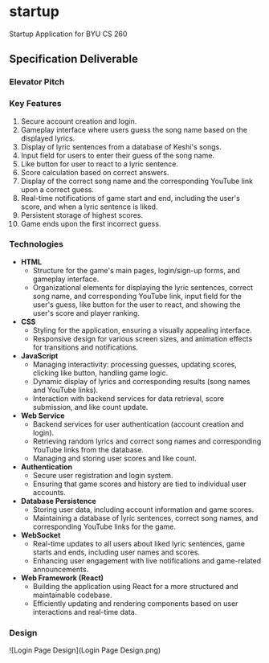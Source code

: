 # startup
Startup Application for BYU CS 260

## Specification Deliverable

### Elevator Pitch


### Key Features
1. Secure account creation and login.
2. Gameplay interface where users guess the song name based on the displayed lyrics.
3. Display of lyric sentences from a database of Keshi's songs.
4. Input field for users to enter their guess of the song name.
5. Like button for user to react to a lyric sentence.
6. Score calculation based on correct answers.
7. Display of the correct song name and the corresponding YouTube link upon a correct guess.
8. Real-time notifications of game start and end, including the user's score, and when a lyric sentence is liked.
9. Persistent storage of highest scores.
10. Game ends upon the first incorrect guess.

### Technologies
- **HTML**
  - Structure for the game's main pages, login/sign-up forms, and gameplay interface.
  - Organizational elements for displaying the lyric sentences, correct song name, and corresponding YouTube link, input field for the user's guess, like button for the user to react, and showing the user's score and player ranking.
- **CSS**
  - Styling for the application, ensuring a visually appealing interface.
  - Responsive design for various screen sizes, and animation effects for transitions and notifications.
- **JavaScript**
  - Managing interactivity: processing guesses, updating scores, clicking like button, handling game logic.
  - Dynamic display of lyrics and corresponding results (song names and YouTube links).
  - Interaction with backend services for data retrieval, score submission, and like count update.
- **Web Service**
  - Backend services for user authentication (account creation and login).
  - Retrieving random lyrics and correct song names and corresponding YouTube links from the database.
  - Managing and storing user scores and like count.
- **Authentication**
  - Secure user registration and login system.
  - Ensuring that game scores and history are tied to individual user accounts.
- **Database Persistence**
  - Storing user data, including account information and game scores.
  - Maintaining a database of lyric sentences, correct song names, and corresponding YouTube links for the game.
- **WebSocket**
  - Real-time updates to all users about liked lyric sentences, game starts and ends, including user names and scores.
  - Enhancing user engagement with live notifications and game-related announcements.
- **Web Framework (React)**
  - Building the application using React for a more structured and maintainable codebase.
  - Efficiently updating and rendering components based on user interactions and real-time data.

### Design
![Login Page Design](Login Page Design.png)